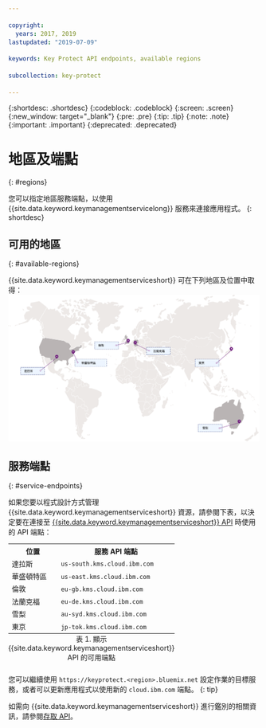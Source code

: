 ```yaml
---

copyright:
  years: 2017, 2019
lastupdated: "2019-07-09"

keywords: Key Protect API endpoints, available regions

subcollection: key-protect

---
```


{:shortdesc: .shortdesc}
{:codeblock: .codeblock}
{:screen: .screen}
{:new_window: target="_blank"}
{:pre: .pre}
{:tip: .tip}
{:note: .note}
{:important: .important}
{:deprecated: .deprecated}

# 地區及端點
{: #regions}

您可以指定地區服務端點，以使用 {{site.data.keyword.keymanagementservicelong}} 服務來連接應用程式。
{: shortdesc}

## 可用的地區
{: #available-regions}

{{site.data.keyword.keymanagementserviceshort}} 可在下列地區及位置中取得：
![影像顯示可取得 Key Protect 服務的地區。](images/world-map_min.svg)

## 服務端點
{: #service-endpoints}

如果您要以程式設計方式管理 {{site.data.keyword.keymanagementserviceshort}} 資源，請參閱下表，以決定要在連接至 [{{site.data.keyword.keymanagementserviceshort}} API](https://{DomainName}/apidocs/key-protect) 時使用的 API 端點： 

<table>
    <tr>
        <th>位置</th>
        <th>服務 API 端點</th>
    </tr>
    <tr>
        <td>達拉斯</td>
        <td>
            <code>us-south.kms.cloud.ibm.com</code>
        </td>
    </tr>
    <tr>
        <td>華盛頓特區</td>
        <td>
            <code>us-east.kms.cloud.ibm.com</code>
        </td>
    </tr>
    <tr>
        <td>倫敦</td>
        <td>
            <code>eu-gb.kms.cloud.ibm.com</code>
        </td>
    </tr>
    <tr>
        <td>法蘭克福</td>
        <td>
            <code>eu-de.kms.cloud.ibm.com</code>
        </td>
    </tr>
    <tr>
        <td>雪梨</td>
        <td>
            <code>au-syd.kms.cloud.ibm.com</code>
        </td>
    </tr>
    <tr>
        <td>東京</td>
        <td>
            <code>jp-tok.kms.cloud.ibm.com</code>
        </td>
    </tr>
    <caption style="caption-side:bottom;">表 1. 顯示 {{site.data.keyword.keymanagementserviceshort}} API 的可用端點</caption>
</table>

您可以繼續使用 `https://keyprotect.<region>.bluemix.net` 設定作業的目標服務，或者可以更新應用程式以使用新的 `cloud.ibm.com` 端點。
{: tip}

如需向 {{site.data.keyword.keymanagementserviceshort}} 進行鑑別的相關資訊，請參閱[存取 API](/docs/services/key-protect?topic=key-protect-set-up-api)。
